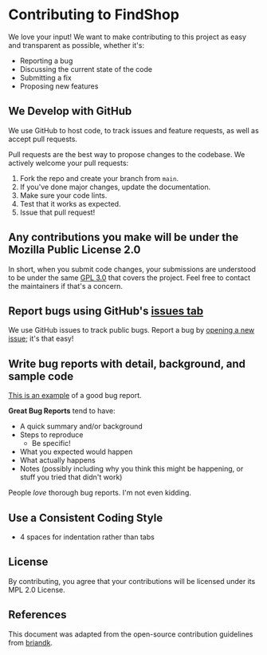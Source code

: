 # Contributing to FindShop

We love your input! We want to make contributing to this project as easy and transparent as possible, whether it's:

- Reporting a bug
- Discussing the current state of the code
- Submitting a fix
- Proposing new features

## We Develop with GitHub

We use GitHub to host code, to track issues and feature requests, as well as accept pull requests.

Pull requests are the best way to propose changes to the codebase. We actively welcome your pull requests:

1. Fork the repo and create your branch from `main`.
2. If you've done major changes, update the documentation.
3. Make sure your code lints.
4. Test that it works as expected.
5. Issue that pull request!

## Any contributions you make will be under the Mozilla Public License 2.0

In short, when you submit code changes, your submissions are understood to be under the same [GPL 3.0](https://choosealicense.com/licenses/gpl-3.0/) that covers the project. Feel free to contact the maintainers if that's a concern.

## Report bugs using GitHub's [issues tab](https://github.com/Pixium/FindShop/issues)

We use GitHub issues to track public bugs. Report a bug by [opening a new issue](https://github.com/Pixium/FindShop/issues/new); it's that easy!

## Write bug reports with detail, background, and sample code

[This is an example](http://stackoverflow.com/q/12488905/180626) of a good bug report.

**Great Bug Reports** tend to have:

- A quick summary and/or background
- Steps to reproduce
  - Be specific!
- What you expected would happen
- What actually happens
- Notes (possibly including why you think this might be happening, or stuff you tried that didn't work)

People _love_ thorough bug reports. I'm not even kidding.

## Use a Consistent Coding Style

- 4 spaces for indentation rather than tabs

## License

By contributing, you agree that your contributions will be licensed under its MPL 2.0 License.

## References

This document was adapted from the open-source contribution guidelines from [briandk](https://gist.github.com/briandk/3d2e8b3ec8daf5a27a62).
